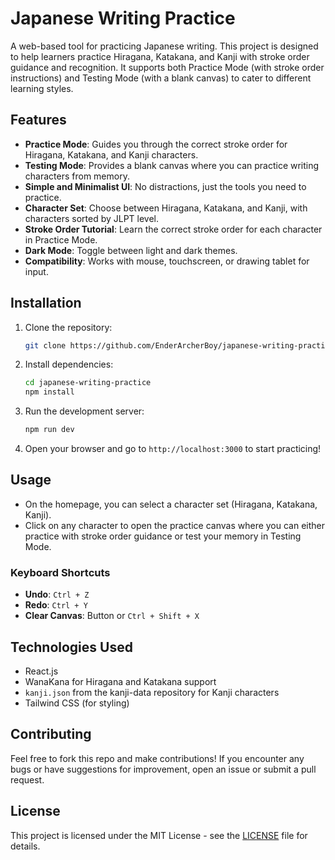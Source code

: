 # Japanese Writing Practice

A web-based tool for practicing Japanese writing. This project is designed to help learners practice Hiragana, Katakana, and Kanji with stroke order guidance and recognition. It supports both Practice Mode (with stroke order instructions) and Testing Mode (with a blank canvas) to cater to different learning styles.

## Features

- **Practice Mode**: Guides you through the correct stroke order for Hiragana, Katakana, and Kanji characters.
- **Testing Mode**: Provides a blank canvas where you can practice writing characters from memory.
- **Simple and Minimalist UI**: No distractions, just the tools you need to practice.
- **Character Set**: Choose between Hiragana, Katakana, and Kanji, with characters sorted by JLPT level.
- **Stroke Order Tutorial**: Learn the correct stroke order for each character in Practice Mode.
- **Dark Mode**: Toggle between light and dark themes.
- **Compatibility**: Works with mouse, touchscreen, or drawing tablet for input.
  
## Installation

1. Clone the repository:
    ```bash
    git clone https://github.com/EnderArcherBoy/japanese-writing-practice.git
    ```
   
2. Install dependencies:
    ```bash
    cd japanese-writing-practice
    npm install
    ```
   
3. Run the development server:
    ```bash
    npm run dev
    ```

4. Open your browser and go to `http://localhost:3000` to start practicing!

## Usage

- On the homepage, you can select a character set (Hiragana, Katakana, Kanji).
- Click on any character to open the practice canvas where you can either practice with stroke order guidance or test your memory in Testing Mode.

### Keyboard Shortcuts

- **Undo**: `Ctrl + Z`
- **Redo**: `Ctrl + Y`
- **Clear Canvas**: Button or `Ctrl + Shift + X`

## Technologies Used

- React.js
- WanaKana for Hiragana and Katakana support
- `kanji.json` from the kanji-data repository for Kanji characters
- Tailwind CSS (for styling)

## Contributing

Feel free to fork this repo and make contributions! If you encounter any bugs or have suggestions for improvement, open an issue or submit a pull request.

## License

This project is licensed under the MIT License - see the [LICENSE](LICENSE) file for details.

